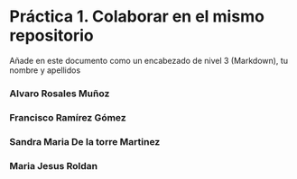 # Práctica 1. Colaborar en el mismo repositorio

Añade en este documento como un encabezado de nivel 3 (Markdown), tu nombre y apellidos

### Alvaro Rosales Muñoz

### Francisco Ramírez Gómez

### Sandra Maria De la torre Martinez


### Maria Jesus Roldan